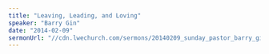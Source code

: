 ```yaml
---
title: "Leaving, Leading, and Loving"
speaker: "Barry Gin"
date: "2014-02-09"
sermonUrl: "//cdn.lwechurch.com/sermons/20140209_sunday_pastor_barry_gin_leaving_leading_and_loving.mp3"
---
```

